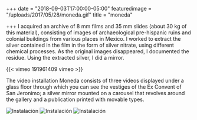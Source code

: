 +++
date = "2018-09-03T17:00:00-05:00"
featuredimage = "/uploads/2017/05/28/moneda.gif"
title = "moneda"

+++
I acquired an archive of 8 mm films and 35 mm slides (about 30 kg of this material), consisting of images of archaeological pre-hispanic ruins and colonial buildings from various places in Mexico. I worked to extract the silver contained in the film in the form of silver nitrate, using different chemical processes. As the original images disappeared, I documented the residue. Using the extracted silver, I did a mirror. 

{{< vimeo 191961409 vimeo >}}

The video installation Moneda consists of three videos displayed under a glass floor through which you can see the vestiges of the Ex Convent of San Jeronimo; a silver mirror mounted on a carousel that revolves around the gallery and a publication printed with movable types.

<img class="full" src="/uploads/2018/10/16/install2.jpg" alt="Instalación">

<img class="full" src="/uploads/2018/10/16/install1.jpg" alt="Instalación">

<img class="full" src="/uploads/2018/10/16/install3.jpg" alt="Instalación">